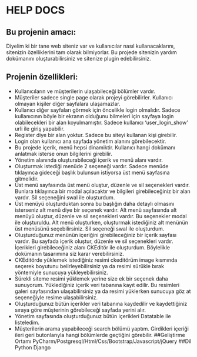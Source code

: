 # HELP DOCS
## Bu projenin amacı:
Diyelim ki bir tane web siteniz var ve kullanıcılar nasıl kullanacaklarını, sitenizin özelliklerini tam olarak bilmiyorlar. Bu projede sitenizin yardım dokümanını oluşturabilirsiniz ve sitenize plugin edebilirsiniz. 
## Projenin özellikleri:
- Kullanıcıların ve müşterilerin ulaşabileceği bölümler vardır.
- Müşteriler sadece single page olarak projeyi görebilirler. Kullanıcı olmayan kişiler diğer sayfalara ulaşamazlar.
- Kullanıcı diğer sayfaları görmek için öncelikle login olmalıdır. Sadece kullanıcının böyle bir ekranın olduğunu bilmeleri için sayfaya login olabilecekleri bir alan koyulmamıştır. Sadece kullanıcı ‘user_login_show’ urli ile giriş yapabilir.
- Register diye bir alan yoktur. Sadece bu siteyi kullanan kişi girebilir.
- Login olan kullanıcı ana sayfada yönetim alanını görebilecektir.
- Bu projede içerik, menü hepsi dinamiktir. Kullanıcı hangi dokümanı anlatmak isterse onun bilgilerini girebilir.
- Yönetim alanında oluşturabileceği içerik ve menü alanı vardır.
- Oluşturmak istediği menüde 2 seçeneği vardır. Sadece menüde tıklayınca gideceği başlık bulunsun istiyorsa üst menü sayfasına gitmelidir.
- Üst menü sayfasında üst menü oluştur, düzenle ve sil seçenekleri vardır. Bunlara tıklayınca bir modal açılacaktır ve bilgileri girebileceğiniz bir alan vardır. Sil seçeneğini swal ile oluşturdum.
- Üst menüyü oluşturduktan sonra bu başlığın daha detaylı olmasını isterseniz alt menü diye bir seçenek vardır. Alt menü sayfasında alt menüyü oluştur, düzenle ve sil seçenekleri vardır. Bu seçenekler modal ile oluşturuldu. Alt menü oluşturken, oluşturmak istediğiniz alt menünün üst menüsünü seçebilirsiniz. Sil seçeneği swal ile oluşturdum.
- Oluşturduğunuz menünün içeriğini girebileceğiniz bir içerik sayfası vardır. Bu sayfada içerik oluştur, düzenle ve sil seçenekleri vardır. İçerikleri girebileceğiniz alanı CKEditör ile oluşturdum. Böylelikle dokümanın tasarımına siz karar verebilirsiniz. 
- CKEditörde yüklemek istediğiniz resimi  ckeditörüm image kısmında seçerek boyutunu belirleyebilirsiniz ya da resimi sürükle bırak yöntemiyle sunucuya yükleyebilirsiniz. 
- Sürekli siteme resimi yüklemek yerine size ek bir seçenek daha sunuyorum. Yüklediğiniz içerik veri tabanına kayıt edilir. Bu resimleri galeri sayfasından ulaşabilirsiniz ya da resimi yüklerken sunucuya göz at seçeneğiyle resime ulaşabilirsiniz.
- Oluşturduğunuz bütün içerikler veri tabanına kaydedilir ve kaydettiğiniz sıraya göre müşterinin görebileceği sayfada yerini alır.
- Yönetim sayfasında oluşturduğunuz bütün içerikleri Datatable ile listeledim.
- Müşterilerin arama yapabileceği search bölümü yaptım. Girdikleri içeriği ileri geri butonlarıyla hangi bölümlerde geçtiğini görebilir.
##Geliştirme Ortamı
PyCharm/Postgresql/Html/Css/Bootstrap/Javascript/jQuery
##Dil
Python Django

